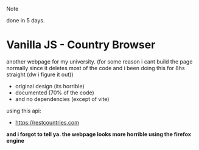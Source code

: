 > [!NOTE]  
> done in 5 days.

# Vanilla JS - Country Browser

another webpage for my university. (for some reason i cant build the page normally since it deletes most of the code and i been doing this for 8hs straight (dw i figure it out))

- original design (its horrible)
- documented (70% of the code)
- and no dependencies (except of vite)

using this api:

- https://restcountries.com

**and i forgot to tell ya. the webpage looks more horrible using the firefox engine**
